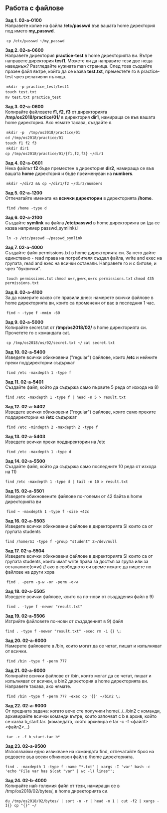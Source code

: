 ## Работа с файлове

**Зад 1. 02-а-0100** <br />
​Направете копие на файла **/etc/passwd** във вашата home директория под името **my_passwd**.

​	`cp /etc/passwd ~/my_passwd` <br />

**Зад 2. 02-а-0600** <br />
​Направете директория **practice-test** в home директорията ви. 
​Вътре направете директория **test1**. Можете ли да направите тези две неща наведнъж? Разгледайте нужната man страница.
​След това създайте празен файл вътре, който да се казва **test.txt**, преместете го в practice-test чрез релативни пътища.

​	`mkdir -p practice_test/test1` <br />
​	`touch test.txt` <br />
​	`mv test.txt practice_test` <br />

**Зад 3. 02-a-0600** <br />
​Копирайте файловете **f1, f2, f3** от директорията **/tmp/os2018/practice/01/** в директория **dir1**, намираща се във вашата home директория. Ако нямате такава, създайте я.

​	`mkdir -p  /tmp/os2018/practice/01` <br />
​	`cd /tmp/os2018/practice/01` <br />
​	`touch f1 f2 f3` <br />
​	`mkdir dir1` <br />
​	`cp /tmp/os2018/practice/01/{f1,f2,f3} ~/dir1`

**Зад 4. 02-a-0601** <br />
​Нека файлът **f2** бъде преместен в директория **dir2**, намираща се във вашата **home** директория и бъде преименуван на **numbers**.

​	`mkdir ~/dir2 && cp ~/dir1/f2 ~/dir2/numbers`

**Зад 5. 02-a-1200** <br />
​Отпечатайте имената на **всички директории** в директорията **/home**.

​	`find /home -type d`

**Зад 6. 02-a-2100** <br />Създайте **symlink** на файла **/etc/passwd** в home директорията ви (да се казва например passwd_symlink).l

​	`ln -s /etc/passwd ~/passwd_symlink` 

**Зад 7. 02-а-4000** <br />Създайте файл permissions.txt в home директорията си. За него дайте единствено - read права на потребителя създал файла, write and exec на групата, read and exec на всички останали. Направете го и с битове, и чрез "буквички".

​	`touch permissions.txt`
​	`chmod u=r,g=wx,o=rx permissions.txt`
​	`chmod 435 permissions.txt` 

**Зад 8. 02-а-4100**<br />За да намерите какво сте правили днес: намерете всички файлове в home директорията ви, които са променени от вас в последния 1 час.

​	`find ~ -type f -mmin -60`

**Зад 9. 02-а-5000**<br />Копирайте secret.txt от **/tmp/os2018/02/** в home директорията си. Прочетете го с командата cat.

​	`cp /tmp/os2018/os/02/secret.txt ~/`
​	`cat secret.txt`

**Зад 10. 02-a-5400** <br />Изведете всички обикновени ("regular") файлове, които **/etc** и нейните преки поддиректории съдържат

​	`find /etc -maxdepth 1 -type f`

**Зад 11. 02-a-5401**<br />Създайте файл, който да съдържа само първите 5 реда от изхода на 8)

​	`find /etc -maxdepth 1 -type f | head -n 5 > result.txt`

**Зад 12. 02-а-5402**<br/>Изведете всички обикновени ("regular") файлове, които само преките поддиректории на **/etc** съдържат

​	`find /etc -mindepth 2 -maxdepth 2 -type f`

**Зад 13. 02-а-5403** <br />
Изведете всички преки поддиректории на /etc

​	`find /etc -maxdepth 1 -type d`

**Зад 14. 02-a-5500** <br />Създайте файл, който да съдържа само последните 10 реда от изхода на 11)

​	`find /etc -maxdepth 1 -type d | tail -n 10 > result.txt`

**Зад 15. 02-а-5501** <br />Изведете обикновените файлове по-големи от 42 байта в home директорията ви

​	`find ~ -maxdepth 1 -type f -size +42c`	

**Зад 16. 02-а-5503**<br />Изведете всички обикновени файлове в директорията SI които са от групата students

​	`find /home/SI -type f -group "student" 2>/dev/null`

**Зад 17. 02-a-5504** <br/>Изведете всички обикновени файлове в директорията SI които са от групата students, които имат write права за достъп за група или за останалите(o=w) // ако в свободното си време искате да пишете по файлове на други хора

​	`find . -perm -g-w -or -perm -o-w`

**Зад 18. 02-a-5505** <br />Изведете всички файлове, които са по-нови от създадения файл в 9)

​	`find . -type f -newer "result.txt"`

**Зад 19. 02-a-5506** <br />Изтрийте файловете по-нови от създаденият в 9) файл

​	`find . -type f -newer "result.txt" -exec rm -i {} \;`

**Зад 20. 02-a-6000** <br/>Намерете файловете в /bin, които могат да се четат, пишат и изпълняват от всички.

​	`find /bin -type f -perm 777`

**Зад 21. 02-а-8000** <br />Копирайте всички файлове от /bin, които могат да се четат, пишат и изпълняват от всички, в bin2 директория в home директорията ви. Направете такава, ако нямате.

​	`find /bin -type f -perm 777 -exec cp '{}' ~/bin2 \;`

**Зад 22. 02-а-9000** <br />Oт предната задача: когато вече сте получили home/../../bin2 с команди, архивирайте всички команди вътре, които започват с b в архив, който се казва b_start.tar. (командата, която архивира е tar -c -f <файл1> <файл2>...)	

​	`tar -c -f b_start.tar b*`

**Зад 23. 02-а-9500** <br />Използвайки едно извикване на командата find, отпечатайте броя на редовете във всеки обикновен файл в /home директорията.

​	`find . -maxdepth 1 -type f -name "*.txt" | xargs -I 'var' bash -c 'echo "File var has $(cat "var" | wc -l) lines"';`

**Зад 24. 02-b-4000** <br/>Копирайте най-големия файл от тези, намиращи се в /tmp/os2018/02/bytes/, в home директорията си.

​	`du /tmp/os2018/02/bytes/ | sort -n -r | head -n 1 | cut -f2 | xargs -I{} cp "{}" ~/`